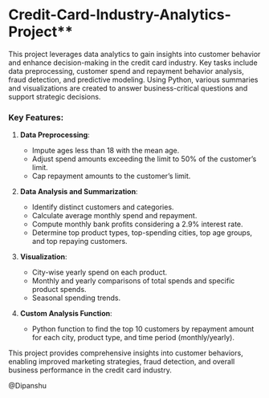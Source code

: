 # Credit-Card-Industry-Analytics-Project**
This project leverages data analytics to gain insights into customer behavior and enhance decision-making in the credit card industry. Key tasks include data preprocessing, customer spend and repayment behavior analysis, fraud detection, and predictive modeling. Using Python, various summaries and visualizations are created to answer business-critical questions and support strategic decisions.

### Key Features:
1. **Data Preprocessing**: 
   - Impute ages less than 18 with the mean age.
   - Adjust spend amounts exceeding the limit to 50% of the customer’s limit.
   - Cap repayment amounts to the customer’s limit.

2. **Data Analysis and Summarization**:
   - Identify distinct customers and categories.
   - Calculate average monthly spend and repayment.
   - Compute monthly bank profits considering a 2.9% interest rate.
   - Determine top product types, top-spending cities, top age groups, and top repaying customers.

3. **Visualization**:
   - City-wise yearly spend on each product.
   - Monthly and yearly comparisons of total spends and specific product spends.
   - Seasonal spending trends.

4. **Custom Analysis Function**:
   - Python function to find the top 10 customers by repayment amount for each city, product type, and time period (monthly/yearly).

This project provides comprehensive insights into customer behaviors, enabling improved marketing strategies, fraud detection, and overall business performance in the credit card industry.

@Dipanshu 

